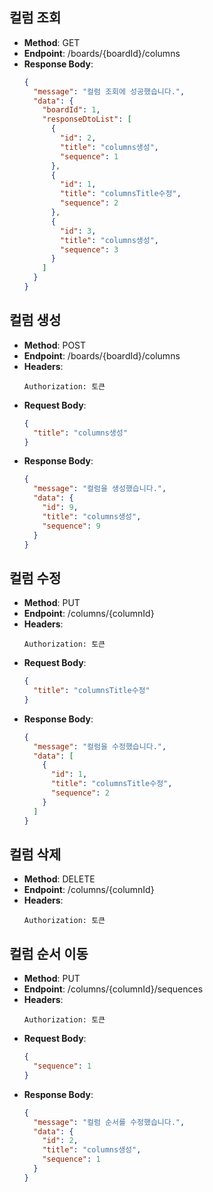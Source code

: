 ## 컬럼 조회

- **Method**: GET
- **Endpoint**: /boards/{boardId}/columns
- **Response Body**:
  ```json
  {
    "message": "컬럼 조회에 성공했습니다.",
    "data": {
      "boardId": 1,
      "responseDtoList": [
        {
          "id": 2,
          "title": "columns생성",
          "sequence": 1
        },
        {
          "id": 1,
          "title": "columnsTitle수정",
          "sequence": 2
        },
        {
          "id": 3,
          "title": "columns생성",
          "sequence": 3
        }
      ]
    }
  }
  ```

## 컬럼 생성

- **Method**: POST
- **Endpoint**: /boards/{boardId}/columns
- **Headers**:
  ```
  Authorization: 토큰
  ```
- **Request Body**:
  ```json
  {
    "title": "columns생성"
  }
  ```
- **Response Body**:
  ```json
  {
    "message": "컬럼을 생성했습니다.",
    "data": {
      "id": 9,
      "title": "columns생성",
      "sequence": 9
    }
  }
  ```

## 컬럼 수정

- **Method**: PUT
- **Endpoint**: /columns/{columnId}
- **Headers**:
  ```
  Authorization: 토큰
  ```
- **Request Body**:
  ```json
  {
    "title": "columnsTitle수정"
  }
  ```
- **Response Body**:
  ```json
  {
    "message": "컬럼을 수정했습니다.",
    "data": [
      {
        "id": 1,
        "title": "columnsTitle수정",
        "sequence": 2
      }
    ]
  }
  ```

## 컬럼 삭제

- **Method**: DELETE
- **Endpoint**: /columns/{columnId}
- **Headers**:
  ```
  Authorization: 토큰
  ```

## 컬럼 순서 이동

- **Method**: PUT
- **Endpoint**: /columns/{columnId}/sequences
- **Headers**: 
  ```
  Authorization: 토큰
  ```
- **Request Body**:
  ```json
  {
    "sequence": 1
  }
  ```
- **Response Body**:
  ```json
  {
    "message": "컬럼 순서를 수정했습니다.",
    "data": {
      "id": 2,
      "title": "columns생성",
      "sequence": 1
    }
  }
  ```

